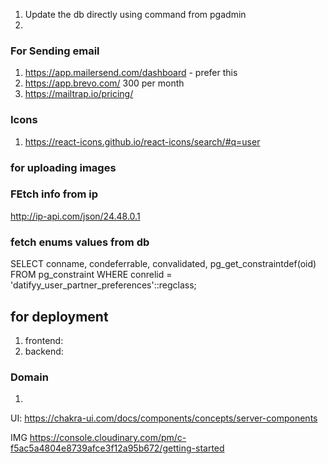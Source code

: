 1. Update the db directly using command from pgadmin
2.

### For Sending email
1. https://app.mailersend.com/dashboard - prefer this
2. https://app.brevo.com/ 300 per month
3. https://mailtrap.io/pricing/

### Icons
1. https://react-icons.github.io/react-icons/search/#q=user

### for uploading images

### FEtch info from ip
http://ip-api.com/json/24.48.0.1



### fetch enums values from db
SELECT conname, condeferrable, convalidated, pg_get_constraintdef(oid) 
FROM pg_constraint 
WHERE conrelid = 'datifyy_user_partner_preferences'::regclass;


## for deployment 
1. frontend:
2. backend:


### Domain
1. 


UI:
https://chakra-ui.com/docs/components/concepts/server-components

IMG
https://console.cloudinary.com/pm/c-f5ac5a4804e8739afce3f12a95b672/getting-started
